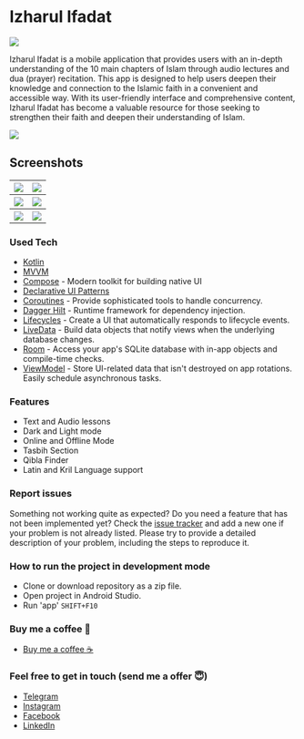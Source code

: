 # Izharul Ifadat

<img src="https://user-images.githubusercontent.com/91304483/230301702-77d4a978-7aa2-4dc7-8ceb-0dd64039ea8f.png" />

Izharul Ifadat is a mobile application that provides users with an in-depth understanding of the 10 main chapters of Islam through audio lectures and dua (prayer) recitation. This app is designed to help users deepen their knowledge and connection to the Islamic faith in a convenient and accessible way. With its user-friendly interface and comprehensive content, Izharul Ifadat has become a valuable resource for those seeking to strengthen their faith and deepen their understanding of Islam.

<img src="https://user-images.githubusercontent.com/91304483/230296912-fbc752a6-81e3-4af9-b766-3fb4a24b29a3.png"/>


## Screenshots
<table style="width:100%">
  <tr>
    <th><img src="https://user-images.githubusercontent.com/91304483/230302385-60fc15e6-89b9-41d6-ace4-c078a38a433f.png"/></th>
    <th><img src="https://user-images.githubusercontent.com/91304483/230302400-7260be07-c95f-403e-a574-16e16ea86529.png"/></th>
  </tr>
  <tr>
    <th><img src="https://user-images.githubusercontent.com/91304483/230302803-c0a00f3b-94e5-4955-8637-d6f6641d5c91.png"/></th>
    <th><img src="https://user-images.githubusercontent.com/91304483/230302807-2139bd04-a324-4aa8-a23b-70a93c9d3488.png"/></th>
  </tr>
  <tr>
    <th><img src="https://user-images.githubusercontent.com/91304483/230302829-396a0b29-9fd6-4e6b-abde-6dbdd330182e.png"/></th>
    <th><img src="https://user-images.githubusercontent.com/91304483/230302840-efc15603-69cb-4f20-94f2-71c30c850d21.png"/></th>
  </tr>
</table>

### Used Tech
* [Kotlin](https://kotlinlang.org/)
* [MVVM](https://developer.android.com/jetpack/docs/guide)
* [Compose](https://developer.android.com/jetpack/compose) - Modern toolkit for building native UI
* [Declarative UI Patterns](https://www.youtube.com/watch?v=VsStyq4Lzxo)
* [Coroutines](https://kotlinlang.org/docs/reference/coroutines-overview.html) - Provide sophisticated tools to handle concurrency.
* [Dagger Hilt](https://dagger.dev/hilt/) - Runtime framework for dependency injection.
* [Lifecycles](https://developer.android.com/topic/libraries/architecture/lifecycle) - Create a UI that automatically responds to lifecycle events.
* [LiveData](https://developer.android.com/topic/libraries/architecture/livedata) - Build data objects that notify views when the underlying database changes.
* [Room](https://developer.android.com/topic/libraries/architecture/room) - Access your app's SQLite database with in-app objects and compile-time checks.
* [ViewModel](https://developer.android.com/topic/libraries/architecture/viewmodel) - Store UI-related data that isn't destroyed on app rotations. Easily schedule asynchronous tasks.

### Features
* Text and Audio lessons
* Dark and Light mode
* Online and Offline Mode
* Tasbih Section
* Qibla Finder
* Latin and Kril Language support

### Report issues
Something not working quite as expected? Do you need a feature that has not been implemented yet? Check the [issue tracker](https://github.com/OgabekDev/IzharulIfadat/issues) and add a new one if your problem is not already listed. Please try to provide a detailed description of your problem, including the steps to reproduce it.

### How to run the project in development mode
* Clone or download repository as a zip file.
* Open project in Android Studio.
* Run 'app' `SHIFT+F10`

### Buy me a coffee 🙏
* [Buy me a coffee ☕️](https://www.buymeacoffee.com/OgabekDev)

### Feel free to get in touch (send me a offer 😇)
* [Telegram](https://www.t.me/Ogabek_Dev)
* [Instagram](https://www.instagram.com/OgabekDev)
* [Facebook](https://www.facebook.com/OgabekDev)
* [LinkedIn](https://www.linkedin.com/in/Ogabek_Dev)
